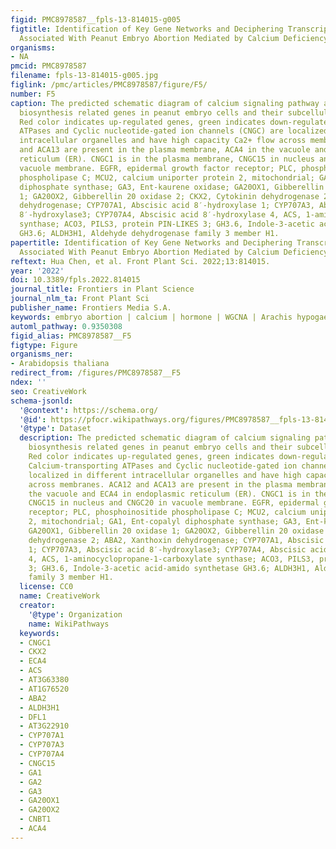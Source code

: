 ```yaml
---
figid: PMC8978587__fpls-13-814015-g005
figtitle: Identification of Key Gene Networks and Deciphering Transcriptional Regulators
  Associated With Peanut Embryo Abortion Mediated by Calcium Deficiency
organisms:
- NA
pmcid: PMC8978587
filename: fpls-13-814015-g005.jpg
figlink: /pmc/articles/PMC8978587/figure/F5/
number: F5
caption: The predicted schematic diagram of calcium signaling pathway and hormone
  biosynthesis related genes in peanut embryo cells and their subcellular localization.
  Red color indicates up-regulated genes, green indicates down-regulated genes. Calcium-transporting
  ATPases and Cyclic nucleotide-gated ion channels (CNGC) are localized in different
  intracellular organelles and have high capacity Ca2+ flow across membranes. ACA12
  and ACA13 are present in the plasma membrane, ACA4 in the vacuole and ECA4 in endoplasmic
  reticulum (ER). CNGC1 is in the plasma membrane, CNGC15 in nucleus and CNGC20 in
  vacuole membrane. EGFR, epidermal growth factor receptor; PLC, phosphoinositide
  phospholipase C; MCU2, calcium uniporter protein 2, mitochondrial; GA1, Ent-copalyl
  diphosphate synthase; GA3, Ent-kaurene oxidase; GA20OX1, Gibberellin 20 oxidase
  1; GA20OX2, Gibberellin 20 oxidase 2; CKX2, Cytokinin dehydrogenase 2; ABA2, Xanthoxin
  dehydrogenase; CYP707A1, Abscisic acid 8′-hydroxylase 1; CYP707A3, Abscisic acid
  8′-hydroxylase3; CYP707A4, Abscisic acid 8′-hydroxylase 4, ACS, 1-aminocyclopropane-1-carboxylate
  synthase; ACO3, PILS3, protein PIN-LIKES 3; GH3.6, Indole-3-acetic acid-amido synthetase
  GH3.6; ALDH3H1, Aldehyde dehydrogenase family 3 member H1.
papertitle: Identification of Key Gene Networks and Deciphering Transcriptional Regulators
  Associated With Peanut Embryo Abortion Mediated by Calcium Deficiency.
reftext: Hua Chen, et al. Front Plant Sci. 2022;13:814015.
year: '2022'
doi: 10.3389/fpls.2022.814015
journal_title: Frontiers in Plant Science
journal_nlm_ta: Front Plant Sci
publisher_name: Frontiers Media S.A.
keywords: embryo abortion | calcium | hormone | WGCNA | Arachis hypogaea L.
automl_pathway: 0.9350308
figid_alias: PMC8978587__F5
figtype: Figure
organisms_ner:
- Arabidopsis thaliana
redirect_from: /figures/PMC8978587__F5
ndex: ''
seo: CreativeWork
schema-jsonld:
  '@context': https://schema.org/
  '@id': https://pfocr.wikipathways.org/figures/PMC8978587__fpls-13-814015-g005.html
  '@type': Dataset
  description: The predicted schematic diagram of calcium signaling pathway and hormone
    biosynthesis related genes in peanut embryo cells and their subcellular localization.
    Red color indicates up-regulated genes, green indicates down-regulated genes.
    Calcium-transporting ATPases and Cyclic nucleotide-gated ion channels (CNGC) are
    localized in different intracellular organelles and have high capacity Ca2+ flow
    across membranes. ACA12 and ACA13 are present in the plasma membrane, ACA4 in
    the vacuole and ECA4 in endoplasmic reticulum (ER). CNGC1 is in the plasma membrane,
    CNGC15 in nucleus and CNGC20 in vacuole membrane. EGFR, epidermal growth factor
    receptor; PLC, phosphoinositide phospholipase C; MCU2, calcium uniporter protein
    2, mitochondrial; GA1, Ent-copalyl diphosphate synthase; GA3, Ent-kaurene oxidase;
    GA20OX1, Gibberellin 20 oxidase 1; GA20OX2, Gibberellin 20 oxidase 2; CKX2, Cytokinin
    dehydrogenase 2; ABA2, Xanthoxin dehydrogenase; CYP707A1, Abscisic acid 8′-hydroxylase
    1; CYP707A3, Abscisic acid 8′-hydroxylase3; CYP707A4, Abscisic acid 8′-hydroxylase
    4, ACS, 1-aminocyclopropane-1-carboxylate synthase; ACO3, PILS3, protein PIN-LIKES
    3; GH3.6, Indole-3-acetic acid-amido synthetase GH3.6; ALDH3H1, Aldehyde dehydrogenase
    family 3 member H1.
  license: CC0
  name: CreativeWork
  creator:
    '@type': Organization
    name: WikiPathways
  keywords:
  - CNGC1
  - CKX2
  - ECA4
  - ACS
  - AT3G63380
  - AT1G76520
  - ABA2
  - ALDH3H1
  - DFL1
  - AT3G22910
  - CYP707A1
  - CYP707A3
  - CYP707A4
  - CNGC15
  - GA1
  - GA2
  - GA3
  - GA20OX1
  - GA20OX2
  - CNBT1
  - ACA4
---
```

